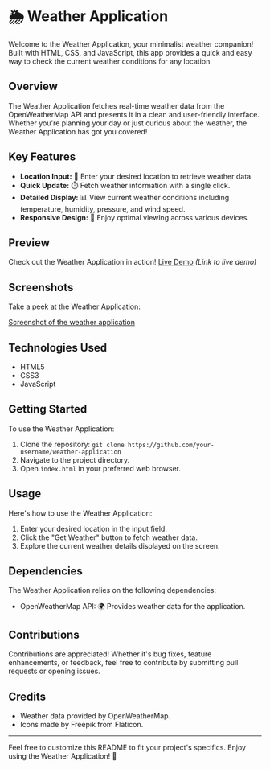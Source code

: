 # 🌦️ Weather Application 

Welcome to the Weather Application, your minimalist weather companion! Built with HTML, CSS, and JavaScript, this app provides a quick and easy way to check the current weather conditions for any location.

## Overview

The Weather Application fetches real-time weather data from the OpenWeatherMap API and presents it in a clean and user-friendly interface. Whether you're planning your day or just curious about the weather, the Weather Application has got you covered!

## Key Features

- **Location Input:** 📍 Enter your desired location to retrieve weather data.
- **Quick Update:** ⏱️ Fetch weather information with a single click.
- **Detailed Display:** 📊 View current weather conditions including temperature, humidity, pressure, and wind speed.
- **Responsive Design:** 📱 Enjoy optimal viewing across various devices.

## Preview

Check out the Weather Application in action! [Live Demo](#) *(Link to live demo)*

## Screenshots

Take a peek at the Weather Application:

[Screenshot of the weather application](https://github.com/jhanviisinghh/PRODIGY_WD_05/blob/main/WEATHER%20APPLICATION.png)

## Technologies Used

- HTML5
- CSS3
- JavaScript

## Getting Started

To use the Weather Application:

1. Clone the repository: `git clone https://github.com/your-username/weather-application`
2. Navigate to the project directory.
3. Open `index.html` in your preferred web browser.

## Usage

Here's how to use the Weather Application:

1. Enter your desired location in the input field.
2. Click the "Get Weather" button to fetch weather data.
3. Explore the current weather details displayed on the screen.

## Dependencies

The Weather Application relies on the following dependencies:

- OpenWeatherMap API: 🌍 Provides weather data for the application.

## Contributions

Contributions are appreciated! Whether it's bug fixes, feature enhancements, or feedback, feel free to contribute by submitting pull requests or opening issues.

## Credits

- Weather data provided by OpenWeatherMap.
- Icons made by Freepik from Flaticon.

---

Feel free to customize this README to fit your project's specifics. Enjoy using the Weather Application! 🌈
